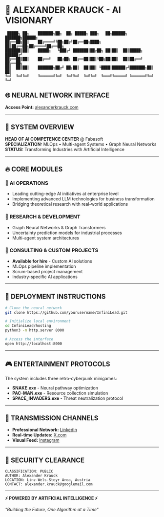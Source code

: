 # 🤖 ALEXANDER KRAUCK - AI VISIONARY

```
 █████╗ ██╗    ███████╗██╗  ██╗ █████╗ ███╗   ██╗██████╗ ███████╗██████╗ 
██╔══██╗██║    ██╔════╝╚██╗██╔╝██╔══██╗████╗  ██║██╔══██╗██╔════╝██╔══██╗
███████║██║    █████╗   ╚███╔╝ ███████║██╔██╗ ██║██║  ██║█████╗  ██████╔╝
██╔══██║██║    ██╔══╝   ██╔██╗ ██╔══██║██║╚██╗██║██║  ██║██╔══╝  ██╔══██╗
██║  ██║██║    ███████╗██╔╝ ██╗██║  ██║██║ ╚████║██████╔╝███████╗██║  ██║
╚═╝  ╚═╝╚═╝    ╚══════╝╚═╝  ╚═╝╚═╝  ╚═╝╚═╝  ╚═══╝╚═════╝ ╚══════╝╚═╝  ╚═╝
```

## 🌐 **NEURAL NETWORK INTERFACE**
**Access Point:** [alexanderkrauck.com](https://alexanderkrauck.com)

---

## 🧠 **SYSTEM OVERVIEW**

**HEAD OF AI COMPETENCE CENTER** @ Fabasoft  
**SPECIALIZATION:** MLOps • Multi-agent Systems • Graph Neural Networks  
**STATUS:** Transforming Industries with Artificial Intelligence  

---

## 🔥 **CORE MODULES**

### 🎯 **AI OPERATIONS**
- Leading cutting-edge AI initiatives at enterprise level
- Implementing advanced LLM technologies for business transformation
- Bridging theoretical research with real-world applications

### 🔬 **RESEARCH & DEVELOPMENT**
- Graph Neural Networks & Graph Transformers
- Uncertainty prediction models for industrial processes
- Multi-agent system architectures

### 💼 **CONSULTING & CUSTOM PROJECTS**
- **Available for hire** - Custom AI solutions
- MLOps pipeline implementation
- Scrum-based project management
- Industry-specific AI applications

---

## 🚀 **DEPLOYMENT INSTRUCTIONS**

```bash
# Clone the neural network
git clone https://github.com/yourusername/InfiniLead.git

# Initialize local environment
cd InfiniLead/hosting
python3 -m http.server 8000

# Access the interface
open http://localhost:8000
```

---

## 🎮 **ENTERTAINMENT PROTOCOLS**

The system includes three retro-cyberpunk minigames:
- **SNAKE.exe** - Neural pathway optimization
- **PAC-MAN.exe** - Resource collection simulation  
- **SPACE_INVADERS.exe** - Threat neutralization protocol

---

## 📡 **TRANSMISSION CHANNELS**

- **Professional Network:** [LinkedIn](https://www.linkedin.com/in/alexander-krauck-979264173/)
- **Real-time Updates:** [X.com](https://x.com/alexkrauck)
- **Visual Feed:** [Instagram](https://instagram.com/alexanderkrauck)

---

## 🔐 **SECURITY CLEARANCE**

```
CLASSIFICATION: PUBLIC
AUTHOR: Alexander Krauck
LOCATION: Linz-Wels-Steyr Area, Austria
CONTACT: alexander.krauck@googlemail.com
```

---

**⚡ POWERED BY ARTIFICIAL INTELLIGENCE ⚡**

*"Building the Future, One Algorithm at a Time"*
    